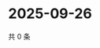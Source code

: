 # 2025-09-26

共 0 条

<!-- BEGIN ZHIHUQUESTIONS -->
<!-- 最后更新时间 Fri Sep 26 2025 03:09:10 GMT+0800 (China Standard Time) -->

<!-- END ZHIHUQUESTIONS -->
